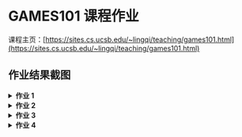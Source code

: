 # GAMES101 课程作业

课程主页：[https://sites.cs.ucsb.edu/~lingqi/teaching/games101.html](https://sites.cs.ucsb.edu/~lingqi/teaching/games101.html)

## 作业结果截图

<details>
    <summary><strong>作业 1</strong></summary>
    <table><tr>
        <td>
    		<img src="Image/hw1/hw1_0.png" border=0>
        </td>
    </tr></table>
</details>

<details>
    <summary><strong>作业 2</strong></summary>
    <table><tr>
		<td>
            <img src="Image/hw2/rasterizer.png" border=0>
            <p style="display: block; text-align: center; color: #969696;padding: 10px;">光栅化</p>
        </td>
		<td>
            <img src="Image/hw2/rasterizer_ssaa.png" border=0>
            <p style="display: block; text-align: center; color: #969696;padding: 10px;">超采样抗锯齿</p>
        </td>
	</tr></table>
</details>

<details>
    <summary><strong>作业 3</strong></summary>
    <table><tr>
        <td>
    		<img src="Image/hw3/normal.png" border=0>
            <p style="display: block; text-align: center; color: #969696;padding: 10px;">normal</p>
        </td>
        <td>
    		<img src="Image/hw3/phong.png" border=0>
            <p style="display: block; text-align: center; color: #969696;padding: 10px;">phong</p>
        </td>
        <td>
    		<img src="Image/hw3/texture.png" border=0>
            <p style="display: block; text-align: center; color: #969696;padding: 10px;">texture</p>
        </td>
        <td>
    		<img src="Image/hw3/bump.png" border=0>
            <p style="display: block; text-align: center; color: #969696;padding: 10px;">bump</p>
        </td>
        <td>
    		<img src="Image/hw3/displacement.png" border=0>
            <p style="display: block; text-align: center; color: #969696;padding: 10px;">displacement</p>
        </td>
    </tr></table>
</details>

<details>
    <summary><strong>作业 4</strong></summary>
    <table><tr>
        <td>
    		<img src="Image/hw4/bezier_green.png" border=0>
        </td>
        <td>
    		<img src="Image/hw4/bezier_yellow.png" border=0>
        </td>
    </tr></table>
</details>
